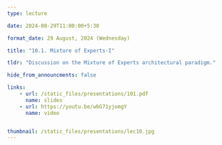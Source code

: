 ```yaml
---
type: lecture

date: 2024-08-29T11:00:00+5:30

format_date: 29 August, 2024 (Wednesday)

title: "10.1. Mixture of Experts-I"

tldr: "Discussion on the Mixture of Experts architectural paradigm."

hide_from_announcments: false

links: 
    - url: /static_files/presentations/101.pdf
      name: slides
    - url: https://youtu.be/wbG71yjomgY
      name: video


thumbnail: /static_files/presentations/lec10.jpg
---
```

